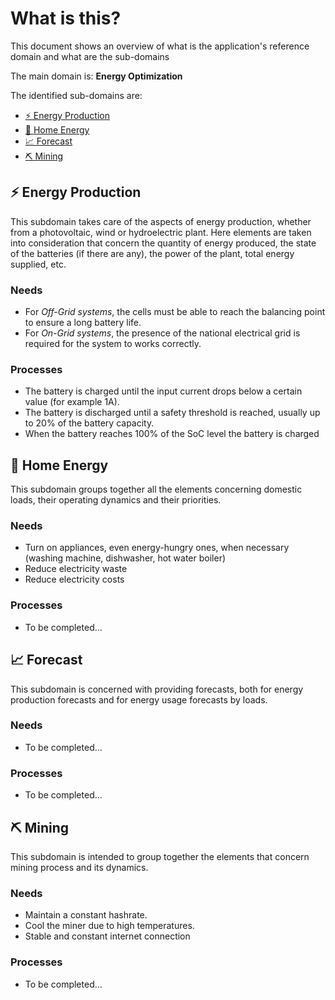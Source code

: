 # What is this?
This document shows an overview of what is the application's reference domain and what are the sub-domains

The main domain is: **Energy Optimization**

The identified sub-domains are:
- [⚡ Energy Production](#-energy-production)
- [🏡​ Home Energy](#-home-energy)
- [📈​ Forecast](#-forecast)
- [⛏️​ Mining](#-mining)

## ⚡ Energy Production
This subdomain takes care of the aspects of energy production, whether from a photovoltaic, wind or hydroelectric plant. Here elements are taken into consideration that concern the quantity of energy produced, the state of the batteries (if there are any), the power of the plant, total energy supplied, etc.

### Needs
- For *Off-Grid systems*, the cells must be able to reach the balancing point to ensure a long battery life.
- For *On-Grid systems*, the presence of the national electrical grid is required for the system to works correctly.

### Processes
- The battery is charged until the input current drops below a certain value (for example 1A).
- The battery is discharged until a safety threshold is reached, usually up to 20% of the battery capacity.
- When the battery reaches 100% of the SoC level the battery is charged

## 🏡​ Home Energy
This subdomain groups together all the elements concerning domestic loads, their operating dynamics and their priorities.

### Needs
- Turn on appliances, even energy-hungry ones, when necessary (washing machine, dishwasher, hot water boiler)
- Reduce electricity waste
- Reduce electricity costs

### Processes
- To be completed...

## 📈​ Forecast
This subdomain is concerned with providing forecasts, both for energy production forecasts and for energy usage forecasts by loads.

### Needs
- To be completed...

### Processes
- To be completed...

## ⛏️​ Mining
This subdomain is intended to group together the elements that concern mining process and its dynamics.

### Needs
- Maintain a constant hashrate.
- Cool the miner due to high temperatures.
- Stable and constant internet connection

### Processes
- To be completed...

